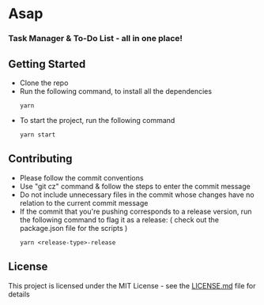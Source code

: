 # Asap

### Task Manager & To-Do List - all in one place!

## Getting Started

- Clone the repo
- Run the following command, to install all the dependencies
  ```
  yarn
  ```
- To start the project, run the following command
  ```
  yarn start
  ```

## Contributing

- Please follow the commit conventions
- Use "git cz" command & follow the steps to enter the commit message
- Do not include unnecessary files in the commit whose changes have no relation to the current commit message
- If the commit that you're pushing corresponds to a release version, run the following command to flag it as a release: ( check out the package.json file for the scripts )
  ```
  yarn <release-type>-release
  ```

## License

This project is licensed under the MIT License - see the [LICENSE.md](LICENSE.md) file for details
